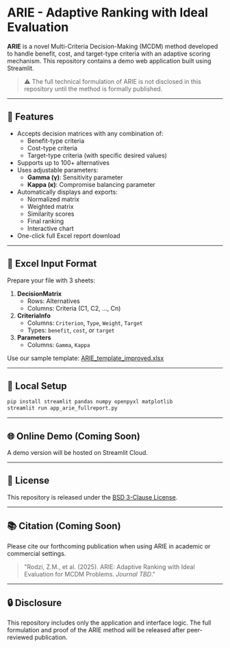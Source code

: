 
# ARIE - Adaptive Ranking with Ideal Evaluation

**ARIE** is a novel Multi-Criteria Decision-Making (MCDM) method developed to handle benefit, cost, and target-type criteria with an adaptive scoring mechanism. This repository contains a demo web application built using Streamlit.

> ⚠️ The full technical formulation of ARIE is not disclosed in this repository until the method is formally published.

---

## 🚀 Features

- Accepts decision matrices with any combination of:
  - Benefit-type criteria
  - Cost-type criteria
  - Target-type criteria (with specific desired values)
- Supports up to 100+ alternatives
- Uses adjustable parameters:
  - **Gamma (γ)**: Sensitivity parameter
  - **Kappa (κ)**: Compromise balancing parameter
- Automatically displays and exports:
  - Normalized matrix
  - Weighted matrix
  - Similarity scores
  - Final ranking
  - Interactive chart
- One-click full Excel report download

---

## 📄 Excel Input Format

Prepare your file with 3 sheets:

1. **DecisionMatrix**
    - Rows: Alternatives
    - Columns: Criteria (C1, C2, ..., Cn)
2. **CriteriaInfo**
    - Columns: `Criterion`, `Type`, `Weight`, `Target`
    - Types: `benefit`, `cost`, or `target`
3. **Parameters**
    - Columns: `Gamma`, `Kappa`

Use our sample template: [ARIE_template_improved.xlsx](ARIE_template_improved.xlsx)

---

## 🧪 Local Setup

```bash
pip install streamlit pandas numpy openpyxl matplotlib
streamlit run app_arie_fullreport.py
```

---

## 🌐 Online Demo (Coming Soon)

A demo version will be hosted on Streamlit Cloud.

---

## 📜 License

This repository is released under the [BSD 3-Clause License](LICENSE).

---

## 📚 Citation (Coming Soon)

Please cite our forthcoming publication when using ARIE in academic or commercial settings.

> "Rodzi, Z.M., et al. (2025). ARIE: Adaptive Ranking with Ideal Evaluation for MCDM Problems. *Journal TBD*."

---

## 🔒 Disclosure

This repository includes only the application and interface logic. The full formulation and proof of the ARIE method will be released after peer-reviewed publication.

